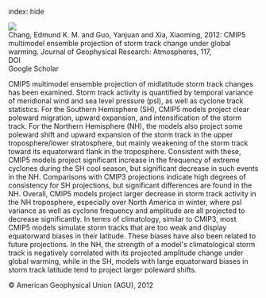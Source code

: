 index: hide

<div class="Citation">
    <div class="Citation-thumb CitationThumb-linked"  data-href="https://doi.org/10.1029/2012jd018578">
      <img src="https://static.claimspace.cloud/climate-study-static/refs/thumbs/14/Chang_et_al_2012-thumb.png" />
    </div>

  <div class="Citation-body">
    <div class="Citation-text">Chang, Edmund K. M. and Guo, Yanjuan and Xia, Xiaoming, 2012: CMIP5 multimodel ensemble projection of storm track change under global warming. <span class="Article-journal">Journal of Geophysical Research: Atmospheres, </span><span class="Article-volume">117, </span></div>
    <div class="Citation-links">
      <div class="CitationLink" data-href="https://doi.org/10.1029/2012jd018578">
        <div class="CitationLink-icon CitationLink-Doi"></div>
        <div class="CitationLink-text">DOI</div>
      </div>
      <div class="CitationLink" data-href="https://scholar.google.com/scholar?q=10.1029/2012jd018578">
        <div class="CitationLink-icon CitationLink-Scholar"></div>
        <div class="CitationLink-text">Google Scholar</div>
      </div>
    </div>
  </div>
</div>

CMIP5 multimodel ensemble projection of midlatitude storm track changes has been examined. Storm track activity is quantified by temporal variance of meridional wind and sea level pressure (psl), as well as cyclone track statistics. For the Southern Hemisphere (SH), CMIP5 models project clear poleward migration, upward expansion, and intensification of the storm track. For the Northern Hemisphere (NH), the models also project some poleward shift and upward expansion of the storm track in the upper troposphere/lower stratosphere, but mainly weakening of the storm track toward its equatorward flank in the troposphere. Consistent with these, CMIP5 models project significant increase in the frequency of extreme cyclones during the SH cool season, but significant decrease in such events in the NH. Comparisons with CMIP3 projections indicate high degrees of consistency for SH projections, but significant differences are found in the NH. Overall, CMIP5 models project larger decrease in storm track activity in the NH troposphere, especially over North America in winter, where psl variance as well as cyclone frequency and amplitude are all projected to decrease significantly. In terms of climatology, similar to CMIP3, most CMIP5 models simulate storm tracks that are too weak and display equatorward biases in their latitude. These biases have also been related to future projections. In the NH, the strength of a model's climatological storm track is negatively correlated with its projected amplitude change under global warming, while in the SH, models with large equatorward biases in storm track latitude tend to project larger poleward shifts.

<div class="Citation-copy">
&copy; American Geophysical Union (AGU), 2012
</div>